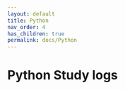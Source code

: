 ```yaml
---
layout: default
title: Python
nav_order: 4
has_children: true
permalink: docs/Python
---
```


# Python Study logs


